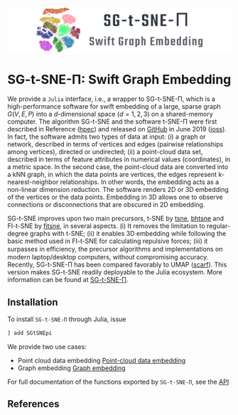 ![SG-t-SNE-Π](assets/logo.png)

# SG-t-SNE-Π: Swift Graph Embedding

We provide a `Julia` interface, i.e., a wrapper to SG-t-SNE-Π, which
is a high-performance software for swift embedding of a large, sparse
graph $G(V,E,P)$ into a $d$-dimensional space ($d = 1,2,3$) on a
shared-memory computer. The algorithm SG-t-SNE and the software
t-SNE-Π were first described in Reference ([hpec](@cite)) and released
on [GitHub](https://github.com/fcdimitr/sgtsnepi) in June
2019 ([joss](@cite)). In fact, the software admits two types of data at
input: (i) a graph or network, described in terms of vertices and
edges (pairwise relationships among vertices), directed or undirected;
(ii) a point-cloud data set, described in terms of feature attributes
in numerical values (coordinates), in a metric space. In the second
case, the point-cloud data are converted into a kNN graph, in which
the data points are vertices, the edges represent k-nearest-neighbor
relationships. In other words, the embedding acts as a non-linear
dimension reduction. The software renders 2D or 3D embedding of the
vertices or the data points. Embedding in 3D allows one to observe
connections or disconnections that are obscured in 2D embedding.

SG-t-SNE improves upon two main precursors, t-SNE by
[tsne](@cite), [bhtsne](@cite) and FI-t-SNE by [fitsne](@cite), in
several aspects. (i) It removes the limitation to regular-degree
graphs with t-SNE; (ii) it enables 3D embedding while following the
basic method used in FI-t-SNE for calculating repulsive forces; (iii)
it surpasses in eﬀiciency, the precursor algorithms and
implementations on modern laptop/desktop computers, without
compromising accuracy. Recently, SG-t-SNE-Π has been compared
favorably to UMAP ([scarf](@cite)). This version makes SG-t-SNE readily
deployable to the Julia ecosystem. More information can be found at
[SG-t-SNE-Π](https://github.com/fcdimitr/sgtsnepi).

## Installation

To install `SG-t-SNE-Π` through Julia, issue

```julia
] add SGtSNEpi
```

We provide two use cases:
 - Point cloud data embedding [Point-cloud data embedding](@ref)
 - Graph embedding [Graph embedding](@ref)
 
For full documentation of the functions exported by `SG-t-SNE-Π`, see
the [API](@ref)

## References

```@bibliography
```
